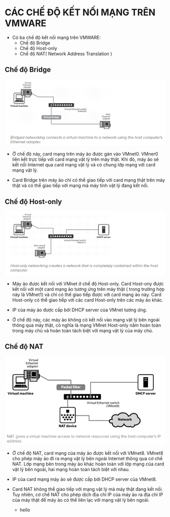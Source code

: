 # CÁC CHẾ ĐỘ KẾT NỐI MẠNG TRÊN VMWARE

- Có ba chế độ kết nối mạng trên VMWARE:
  <ul>
  <li> Chế độ Bridge</li>
  <li> Chế độ Host-only</li>
  <li> Chế độ NAT( Network Address Translation )</li>
  </ul>

## Chế độ Bridge

<img src="./Picture/Bridge.png" />

- Ở chế độ này, card mạng trên máy ảo được gán vào VMnet0. VMner0 liên kết trực tiếp với card mạng vật lý trên máy thật. Khi đó, máy ảo sẽ kết nối Internet qua card mạng vật lý và có chung lớp mạng với card mạng vật lý.

- Card Bridge trên máy ảo chỉ có thể giao tiếp với card mạng thật trên máy thật và có thể giao tiếp với mạng mà máy tính vật lý đang kết nối.

## Chế độ Host-only

<img src="./Picture/Host-only.png" />

- Máy ảo được kết nối với VMnet ở chế độ Host-only. Card Host-ony được kết nối với một card mạng ảo tương ứng trên máy thật ( trong trường hợp này là VMnet1) và chỉ có thể giao tiếp được với card mạng ảo này. Card Host-only có thể giao tiếp với các card Host-only trên các máy ảo khác.

- IP của máy ảo được cấp bởi DHCP server
của VMnet tương ứng.

- Ở chế độ này, các máy ảo không có kết nối vào mạng vật lý bên ngoài thông qua máy thật, có nghĩa là mạng VMnet Host-only nằm hoàn toàn trong máy chủ và hoàn toàn tách biệt với mạng vật lý của máy chủ.

## Chế độ NAT
 
<img src="./Picture/NAT.png" />

- Ở chế độ NAT, card mạng của máy ảo được kết nối với VMnet8. VMnet8 cho phép máy ảo đi ra mạng vật lý bên ngoài Internet thông qua cơ chế NAT. Lớp mạng bên trong máy ảo khác hoàn toàn với lớp mạng của card vật lý bên ngoài, hai mạng hoàn toàn tách biệt với nhau. 

- IP của card mạng máy ảo sẽ được cấp bởi DHCP server của VMnet8. 

- Card NAT không thể giao tiếp với mạng vật lý mà máy thật đang kết nối. Tuy nhiên, cơ chế NAT cho phép dịch địa chỉ IP của máy ảo ra địa chỉ IP của máy thật để máy ảo có thể liên lạc với mạng vật lý bên ngoài.

  - hello
   